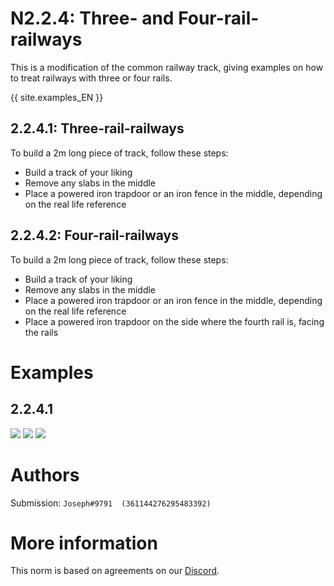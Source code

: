 # N2.2.4: Three- and Four-rail-railways

This is a modification of the common railway track, giving examples on how to treat railways with three or four rails.

{{ site.examples_EN }}

## 2.2.4.1: Three-rail-railways

To build a 2m long piece of track, follow these steps:
* Build a track of your liking
* Remove any slabs in the middle
* Place a powered iron trapdoor or an iron fence in the middle, depending on the real life reference

## 2.2.4.2: Four-rail-railways

To build a 2m long piece of track, follow these steps:
* Build a track of your liking
* Remove any slabs in the middle
* Place a powered iron trapdoor or an iron fence in the middle, depending on the real life reference
* Place a powered iron trapdoor on the side where the fourth rail is, facing the rails


# Examples

## 2.2.4.1
![](https://bte-n.github.io/resources/N2/2/4/pic_1.png)
![](https://bte-n.github.io/resources/N2/2/4/pic_2.png)
![](https://bte-n.github.io/resources/N2/2/4/pic_3.png)

# Authors

Submission: `Joseph#9791  (361144276295483392)`

# More information

This norm is based on agreements on our [Discord](https://discord.com/invite/eXzrZSx).
